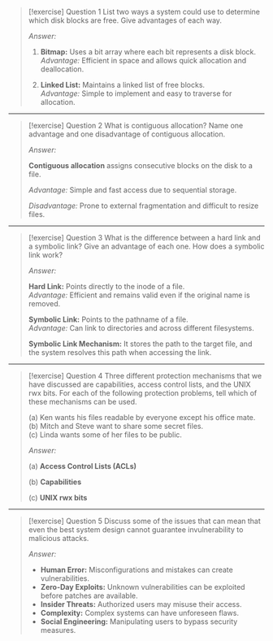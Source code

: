 > [!exercise] Question 1
> List two ways a system could use to determine which disk blocks are free. Give advantages of each way.
>
> *Answer:*
> 
> 1. **Bitmap:** Uses a bit array where each bit represents a disk block.  
>    *Advantage:* Efficient in space and allows quick allocation and deallocation.
> 
> 2. **Linked List:** Maintains a linked list of free blocks.  
>    *Advantage:* Simple to implement and easy to traverse for allocation.

---

> [!exercise] Question 2
> What is contiguous allocation? Name one advantage and one disadvantage of contiguous allocation.
>
> *Answer:*
> 
> **Contiguous allocation** assigns consecutive blocks on the disk to a file.
> 
> *Advantage:* Simple and fast access due to sequential storage.
> 
> *Disadvantage:* Prone to external fragmentation and difficult to resize files.

---

> [!exercise] Question 3
> What is the difference between a hard link and a symbolic link? Give an advantage of each one. How does a symbolic link work?
>
> *Answer:*
> 
> **Hard Link:** Points directly to the inode of a file.  
> *Advantage:* Efficient and remains valid even if the original name is removed.
> 
> **Symbolic Link:** Points to the pathname of a file.  
> *Advantage:* Can link to directories and across different filesystems.
> 
> **Symbolic Link Mechanism:** It stores the path to the target file, and the system resolves this path when accessing the link.

---

> [!exercise] Question 4
> Three different protection mechanisms that we have discussed are capabilities, access control lists, and the UNIX rwx bits. For each of the following protection problems, tell which of these mechanisms can be used.
>
> (a) Ken wants his files readable by everyone except his office mate.  
> (b) Mitch and Steve want to share some secret files.  
> (c) Linda wants some of her files to be public.
>
> *Answer:*
> 
> (a) **Access Control Lists (ACLs)**
> 
> (b) **Capabilities**
> 
> (c) **UNIX rwx bits**

---

> [!exercise] Question 5
> Discuss some of the issues that can mean that even the best system design cannot guarantee invulnerability to malicious attacks.
>
> *Answer:*
> 
> - **Human Error:** Misconfigurations and mistakes can create vulnerabilities.
> - **Zero-Day Exploits:** Unknown vulnerabilities can be exploited before patches are available.
> - **Insider Threats:** Authorized users may misuse their access.
> - **Complexity:** Complex systems can have unforeseen flaws.
> - **Social Engineering:** Manipulating users to bypass security measures.